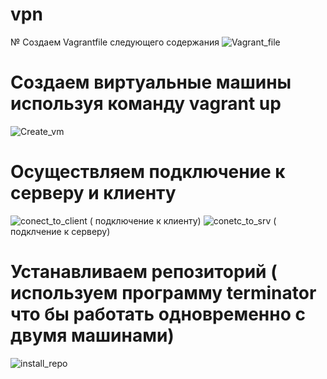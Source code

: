 # vpn
№ Создаем Vagrantfile следующего содержания
![Vagrant_file](https://github.com/AlexanderSerg-jun/vpn/assets/85576634/147838e0-920b-4a3a-a55e-208462e7500f)
# Создаем виртуальные машины используя команду vagrant up
![Create_vm](https://github.com/AlexanderSerg-jun/vpn/assets/85576634/dc3bb592-0744-4c05-9895-4322c6229be8)
 # Осуществляем подключение к серверу и клиенту 
![conect_to_client](https://github.com/AlexanderSerg-jun/vpn/assets/85576634/bed97f72-4f15-44a8-88c3-e776428a93fb) ( подключение к клиенту)
![conetc_to_srv](https://github.com/AlexanderSerg-jun/vpn/assets/85576634/e18099ad-fe9d-45cd-92d5-5b7240dfba99)  ( подклчение к серверу)
# Устанавливаем репозиторий ( используем программу terminator что бы работать одновременно с двумя машинами)
![install_repo](https://github.com/AlexanderSerg-jun/vpn/assets/85576634/0c4e209a-fcc8-410f-9901-92de90b77828)


